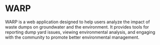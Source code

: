 # WARP
WARP is a web application designed to help users analyze the impact of waste dumps on groundwater and the environment. It provides tools for reporting dump yard issues, viewing environmental analysis, and engaging with the community to promote better environmental management.
